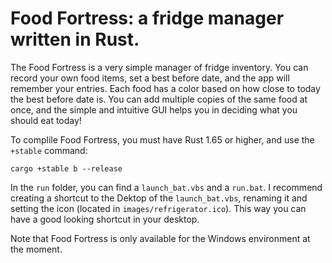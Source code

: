 # Food Fortress: a fridge manager written in Rust.

The Food Fortress is a very simple manager of fridge inventory. You can record your own food items, set a best before date, and the app will remember your entries. Each food has a color based on how close to today the best before date is.
You can add multiple copies of the same food at once, and the simple and intuitive GUI helps you in deciding what you should eat today!

To complile Food Fortress, you must have Rust 1.65 or higher, and use the `+stable` command:
```
cargo +stable b --release
```

In the `run` folder, you can find a `launch_bat.vbs` and a `run.bat`. I recommend creating a shortcut to the Dektop of the `launch_bat.vbs`, renaming it and setting the icon (located in `images/refrigerator.ico`). This way you can have a good looking shortcut in your desktop.

Note that Food Fortress is only available for the Windows environment at the moment.
